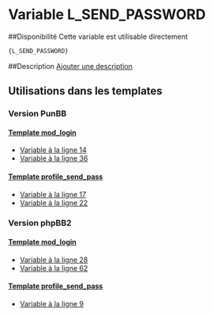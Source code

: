 # Variable L_SEND_PASSWORD

##Disponibilité
Cette variable est utilisable directement

```html
{L_SEND_PASSWORD}
```

##Description
[Ajouter une description](https://fa-tvars.appspot.com/var/L_SEND_PASSWORD)

## Utilisations dans les templates

### Version PunBB

#### [Template mod_login](punbb/mod_login.md#readme)
* [Variable &agrave; la ligne 14](../punbb/mod_login.tpl#L14)
* [Variable &agrave; la ligne 36](../punbb/mod_login.tpl#L36)

#### [Template profile_send_pass](punbb/profile_send_pass.md#readme)
* [Variable &agrave; la ligne 17](../punbb/profile_send_pass.tpl#L17)
* [Variable &agrave; la ligne 22](../punbb/profile_send_pass.tpl#L22)

### Version phpBB2

#### [Template mod_login](subsilver/mod_login.md#readme)
* [Variable &agrave; la ligne 28](../subsilver/mod_login.tpl#L28)
* [Variable &agrave; la ligne 62](../subsilver/mod_login.tpl#L62)

#### [Template profile_send_pass](subsilver/profile_send_pass.md#readme)
* [Variable &agrave; la ligne 9](../subsilver/profile_send_pass.tpl#L9)